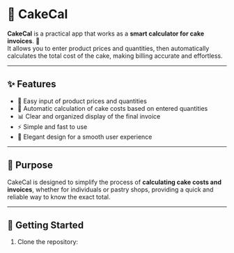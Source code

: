 # 🍰 CakeCal  

**CakeCal** is a practical app that works as a **smart calculator for cake invoices**. 🎂  
It allows you to enter product prices and quantities, then automatically calculates the total cost of the cake, making billing accurate and effortless.  

---

## ✨ Features  
- 📝 Easy input of product prices and quantities  
- 🔢 Automatic calculation of cake costs based on entered quantities  
- 📊 Clear and organized display of the final invoice  
- ⚡️ Simple and fast to use  
- 🎨 Elegant design for a smooth user experience  

---

## 🎯 Purpose  
CakeCal is designed to simplify the process of **calculating cake costs and invoices**, whether for individuals or pastry shops, providing a quick and reliable way to know the exact total.  

---

## 🚀 Getting Started  

1. Clone the repository:  
   ```bash
